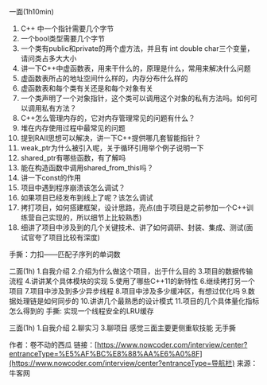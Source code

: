 

一面(1h10min)

1. C++ 中一个指针需要几个字节
2. 一个bool类型需要几个字节
3. 一个类有public和private的两个虚方法，并且有 int double char三个变量，请问类占多大大小
4. 讲一下C++中虚函数表，用来干什么的，原理是什么，常用来解决什么问题
5. 虚函数表所占的地址空间什么样的，内存分布什么样的
6. 虚函数表和每个类有关还是和每个对象有关
7. 一个类声明了一个对象指针，这个类可以调用这个对象的私有方法吗。如何可以调用私有方法？
8. C++怎么管理内存的，它对内存管理常见的问题有什么？
9. 堆在内存使用过程中最常见的问题
10. 提到RAII思想可以解决，讲一下C++提供哪几套智能指针？
11. weak_ptr为什么被引入呢，关于循环引用举个例子说明一下
12. shared_ptr有哪些函数，有了解吗
13. 能在构造函数中调用shared_from_this吗？
14. 讲一下const的作用
15. 项目中遇到程序崩溃该怎么调试？
16. 如果项目已经发布到线上了呢？该怎么调试
17. 拷打项目，如何搭建框架，设计思路，亮点(由于项目是之前参加一个C++训练营自己实现的，所以细节上比较熟悉)
18. 细讲了项目中涉及到的几个关键技术、讲了如何调研、封装、集成、测试(面试官夸了项目比较有深度)

手撕：力扣——匹配子序列的单词数

二面(1h)
1.自我介绍
2.介绍为什么做这个项目，出于什么目的
3.项目的数据传输流程
4.讲讲某个具体模块的实现
5.使用了哪些C++11的新特性
6.继续拷打另一个项目
7.项目中涉及到多少异步线程
8.项目中涉及多少缓冲区，有想过优化吗
9.数据处理链是如何同步的
10.讲讲几个最熟悉的设计模式
11.项目的几个具体量化指标怎么得到的
手撕: 实现一个线程安全的LRU缓存

三面(1h)
1.自我介绍
2.聊实习
3.聊项目
感觉三面主要更侧重软技能
无手撕

作者：卷不动的西瓜
链接：[https://www.nowcoder.com/interview/center?entranceType=%E5%AF%BC%E8%88%AA%E6%A0%8F](https://www.nowcoder.com/interview/center?entranceType=导航栏)
来源：牛客网

